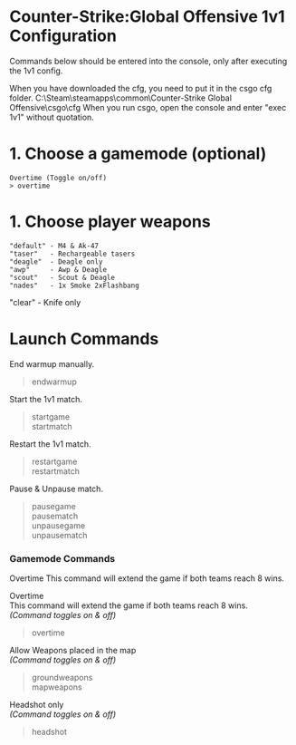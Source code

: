 # Counter-Strike:Global Offensive 1v1 Configuration
Commands below should be entered into the console, only after executing the 1v1 config.

When you have downloaded the cfg, you need to put it in the csgo cfg folder.
C:\Steam\steamapps\common\Counter-Strike Global Offensive\csgo\cfg
When you run csgo, open the console and enter "exec 1v1" without quotation.


# 1. Choose a gamemode (optional)
```
Overtime (Toggle on/off)
> overtime
```


# 1. Choose player weapons
```
"default" - M4 & Ak-47
"taser"   - Rechargeable tasers	
"deagle"  - Deagle only
"awp"     - Awp & Deagle
"scout"   - Scout & Deagle
"nades"   - 1x Smoke 2xFlashbang
```
"clear"   - Knife only

# Launch Commands
End warmup manually.
> endwarmup

Start the 1v1 match.
> startgame  
> startmatch  

Restart the 1v1 match.
> restartgame  
> restartmatch  

Pause & Unpause match.
> pausegame  
> pausematch  
> unpausegame  
> unpausematch  


### Gamemode Commands
Overtime
This command will extend the game if both teams reach 8 wins.  

Overtime  
This command will extend the game if both teams reach 8 wins.  
*(Command toggles on & off)*  
> overtime  

Allow Weapons placed in the map  
*(Command toggles on & off)*
> groundweapons  
> mapweapons  

Headshot only  
*(Command toggles on & off)*
> headshot  


